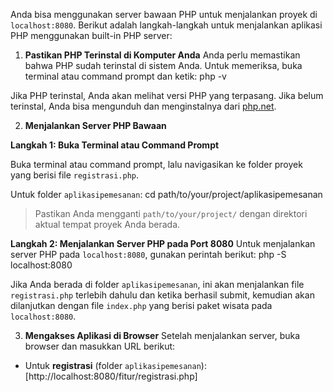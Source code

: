 Anda bisa menggunakan server bawaan PHP untuk menjalankan proyek di `localhost:8080`. Berikut adalah langkah-langkah untuk menjalankan aplikasi PHP menggunakan built-in PHP server:

1. **Pastikan PHP Terinstal di Komputer Anda**
Anda perlu memastikan bahwa PHP sudah terinstal di sistem Anda. Untuk memeriksa, buka terminal atau command prompt dan ketik: php -v

Jika PHP terinstal, Anda akan melihat versi PHP yang terpasang. Jika belum terinstal, Anda bisa mengunduh dan menginstalnya dari [php.net](https://www.php.net/downloads).

2. **Menjalankan Server PHP Bawaan**

**Langkah 1: Buka Terminal atau Command Prompt**

Buka terminal atau command prompt, lalu navigasikan ke folder proyek yang berisi file `registrasi.php`.

Untuk folder `aplikasipemesanan`: cd path/to/your/project/aplikasipemesanan

> Pastikan Anda mengganti `path/to/your/project/` dengan direktori aktual tempat proyek Anda berada.

**Langkah 2: Menjalankan Server PHP pada Port 8080**
Untuk menjalankan server PHP pada `localhost:8080`, gunakan perintah berikut: php -S localhost:8080

Jika Anda berada di folder `aplikasipemesanan`, ini akan menjalankan file `registrasi.php` terlebih dahulu dan ketika berhasil submit, kemudian akan dilanjutkan dengan file `index.php` yang berisi paket wisata pada `localhost:8080`.

3. **Mengakses Aplikasi di Browser**
Setelah menjalankan server, buka browser dan masukkan URL berikut:
- Untuk **registrasi** (folder `aplikasipemesanan`): [http://localhost:8080/fitur/registrasi.php]
